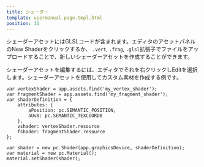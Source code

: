 ```yaml
---
title: シェーダー
template: usermanual-page.tmpl.html
position: 11
---
```


シェーダーアセットにはGLSLコードが含まれます。エディタのアセットパネルのNew Shaderをクリックするか、 ```.vert```, ```.frag```, ```.glsl```拡張子でファイルをアップロードすることで、新しいシェーダーアセットを作成することができます。

シェーダーアセットを編集するには、エディタでそれを右クリックしEditを選択します。シェーダーアセットを使用してカスタム素材を作成する例です。

```
var vertexShader = app.assets.find('my_vertex_shader');
var fragmentShader = app.assets.find('my_fragment_shader');
var shaderDefinition = {
    attributes: {
        aPosition: pc.SEMANTIC_POSITION,
        aUv0: pc.SEMANTIC_TEXCOORD0
    },
    vshader: vertexShader.resource
    fshader: fragmentShader.resource
};

var shader = new pc.Shader(app.graphicsDevice, shaderDefinition);
var material = new pc.Material();
material.setShader(shader);
```

